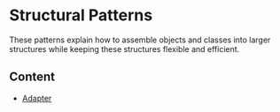 # Structural Patterns

These patterns explain how to assemble objects and classes into larger structures while keeping these structures flexible and efficient.

## Content

* [Adapter](adapter)
